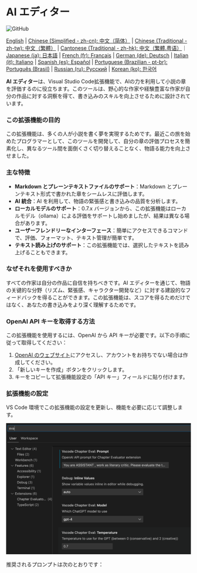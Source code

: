 # AI エディター

![GitHub](https://img.shields.io/github/license/huangjien/vscode-chapter-eval)

[English](https://github.com/huangjien/vscode-chapter-eval/blob/main/README.md) | [Chinese (Simplified - zh-cn): 中文（简体）](https://github.com/huangjien/vscode-chapter-eval/blob/main/README.zh-cn.md) | [Chinese (Traditional - zh-tw): 中文（繁體）](https://github.com/huangjien/vscode-chapter-eval/blob/main/README.zh-tw.md) | [Cantonese (Traditional - zh-hk): 中文（繁體.粤语）](https://github.com/huangjien/vscode-chapter-eval/blob/main/README.zh-hk.md)｜[Japanese (ja): 日本語](https://github.com/huangjien/vscode-chapter-eval/blob/main/README.ja.md) | [French (fr): Français](https://github.com/huangjien/vscode-chapter-eval/blob/main/README.fr.md) | [German (de): Deutsch](https://github.com/huangjien/vscode-chapter-eval/blob/main/README.de.md) | [Italian (it): Italiano](https://github.com/huangjien/vscode-chapter-eval/blob/main/README.it.md) | [Spanish (es): Español](https://github.com/huangjien/vscode-chapter-eval/blob/main/README.es.md) | [Portuguese (Brazilian - pt-br): Português (Brasil)](https://github.com/huangjien/vscode-chapter-eval/blob/main/README.pt-br.md) | [Russian (ru): Русский](https://github.com/huangjien/vscode-chapter-eval/blob/main/README.ru.md) | [Korean (ko): 한국어](https://github.com/huangjien/vscode-chapter-eval/blob/main/README.ko.md)

**AI エディター**は、Visual Studio Code拡張機能で、AIの力を利用して小説の章を評価するのに役立ちます。このツールは、野心的な作家や経験豊富な作家が自分の作品に対する洞察を得て、書き込みのスキルを向上させるために設計されています。

### この拡張機能の目的

この拡張機能は、多くの人が小説を書く夢を実現するためです。最近この旅を始めたプログラマーとして、このツールを開発して、自分の章の評価プロセスを簡素化し、異なるツール間を面倒くさく切り替えることなく、物語る能力を向上させました。

### 主な特徴

- **Markdown とプレーンテキストファイルのサポート**：Markdown とプレーンテキスト形式で書かれた章をシームレスに評価します。
- **AI 統合**：AI を利用して、物語の緊張感と書き込みの品質を分析します。
- **ローカルモデルのサポート**：0.7.x バージョンから、この拡張機能はローカルモデル（ollama）による評価をサポートし始めましたが、結果は異なる場合があります。
- **ユーザーフレンドリーなインターフェース**：簡単にアクセスできるコマンドで、評価、フォーマット、テキスト管理が簡単です。
- **テキスト読み上げのサポート**：この拡張機能では、選択したテキストを読み上げることもできます。

### なぜそれを使用すべきか

すべての作家は自分の作品に自信を持ちべきです。AI エディターを通じて、物語の关键的な分野（リズム、緊張感、キャラクター開発など）に対する建設的なフィードバックを得ることができます。この拡張機能は、スコアを得るためだけではなく、あなたの書き込みをより深く理解するためです。

### OpenAI API キーを取得する方法

この拡張機能を使用するには、OpenAI から API キーが必要です。以下の手順に従って取得してください：

1. [OpenAI のウェブサイト](https://platform.openai.com/account/api-keys)にアクセスし、アカウントをお持ちでない場合は作成してください。
2. 「新しいキーを作成」ボタンをクリックします。
3. キーをコピーして拡張機能設定の「API キー」フィールドに貼り付けます。

### 拡張機能の設定

VS Code 環境でこの拡張機能の設定を更新し、機能を必要に応じて調整します。

<img src="resources/setup.png" alt="設定" />

推奨されるプロンプトは次のとおりです：
